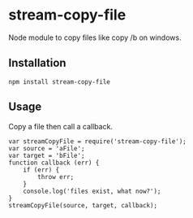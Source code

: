 # stream-copy-file

Node module to copy files like copy /b on windows.

## Installation

```
npm install stream-copy-file
```

## Usage

Copy a file then call a callback.

```
var streamCopyFile = require('stream-copy-file');
var source = 'aFile';
var target = 'bFile';
function callback (err) {
    if (err) {
        throw err;
    }
    console.log('files exist, what now?');
}
streamCopyFile(source, target, callback);
```
